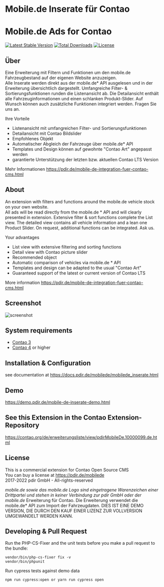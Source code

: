 Mobile.de Inserate für Contao
=============================
Mobile.de Ads for Contao
==================================

[![Latest Stable Version](https://poser.pugx.org/pdir/mobilede-bundle/v/stable)](https://packagist.org/packages/pdir/mobilede-bundle)
[![Total Downloads](https://poser.pugx.org/pdir/mobilede-bundle/downloads)](https://packagist.org/packages/pdir/mobilede-bundle)
[![License](https://poser.pugx.org/pdir/mobilede-bundle/license)](https://packagist.org/packages/pdir/mobilede-bundle)

Über
----

Eine Erweiterung mit Filtern und Funktionen um den mobile.de Fahrzeugbestand
auf der eigenen Website anzuzeigen.<br>
Alle Inserate werden direkt aus der mobile.de* API ausgelesen und in der Erweiterung
übersichtlich dargestellt. Umfangreiche Filter- & Sortierungsfunktionen runden die
Listenansicht ab. Die Detailansicht enthält alle Fahrzeuginformationen und einen schlanken
Produkt-Slider. Auf Wunsch können auch zusätzliche Funktionen integriert werden.
Fragen Sie uns an.

Ihre Vorteile
* Listenansicht mit umfangreichen Filter- und Sortierungsfunktionen
* Detailansicht mit Contao Bildslider
* Empfohlenes Objekt
* Automatischer Abgleich der Fahrzeuge über mobile.de* API
* Templates und Design können auf gewohnte "Contao Art" angepasst werden
* garantierte Unterstützung der letzten bzw. aktuellen Contao LTS Version

Mehr Informationen
https://pdir.de/mobile-de-integration-fuer-contao-cms.html

About
-----

An extension with filters and functions around the mobile.de vehicle stock
on your own website.<br>
All ads will be read directly from the mobile.de * API and will clearly presented in extension.
Extensive filter & sort functions complete the List view. The detailed view
contains all vehicle information and a lean one
Product Slider. On request, additional functions can be integrated.
Ask us.

Your advantages
* List view with extensive filtering and sorting functions
* Detail view with Contao picture slider
* Recommended object
* Automatic comparison of vehicles via mobile.de * API
* Templates and design can be adapted to the usual "Contao Art"
* Guaranteed support of the latest or current version of Contao LTS

More information
https://pdir.de/mobile-de-integration-fuer-contao-cms.html

Screenshot
-----------

![screenshot](https://user-images.githubusercontent.com/10244240/36735287-1c4633c0-1bd6-11e8-9771-bbdf89f2a1f7.png)

System requirements
-------------------

* [Contao 3](https://contao.org/de/download.html)
* [Contao 4](https://github.com/contao/managed-edition) or higher

Installation & Configuration
----------------------------

see documentation at https://docs.pdir.de/mobilede/mobilede_inserate.html

Demo
----

https://demo.pdir.de/mobile-de-inserate-demo.html

See this Extension in the Contao Extension-Repository
-----------------------------------------------------

https://contao.org/de/erweiterungsliste/view/pdirMobileDe.10000099.de.html


License
-------
This is a commercial extension for Contao Open Source CMS<br>
You can buy a license at https://pdir.de/mobilede<br>
2017-2022 pdir GmbH - All-rights-reserved<br>


*mobile.de sowie das mobile.de Logo sind eingetragene Warenzeichen einer Drittpartei und stehen in keiner Verbindung zur pdir GmbH oder der mobile.de* Erweiterung für Contao. Die Erweiterung verwendet die mobile.de* API zum Import der Fahrzeugdaten.
DIES IST EINE DEMO VERSION, DIE DURCH DEN KAUF EINER LIZENZ ZUR VOLLVERSION UMGEWANDELT WERDEN KANN.


Developing & Pull Request
-------------------------
Run the PHP-CS-Fixer and the unit tests before you make a pull request to the bundle:

    vendor/bin/php-cs-fixer fix -v
    vendor/bin/phpunit

Run cypress tests against demo data

    npm run cypress:open or yarn run cypress open
